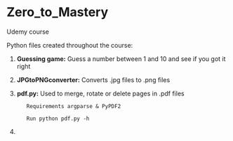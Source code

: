 # Zero_to_Mastery
Udemy course

Python files created throughout the course:
1) **Guessing game:** Guess a number between 1 and 10 and see if you got it right
2) **JPGtoPNGconverter:** Converts .jpg files to .png files
3) **pdf.py:** Used to merge, rotate or delete pages in .pdf files

          Requirements argparse & PyPDF2

          Run python pdf.py -h

4) 
